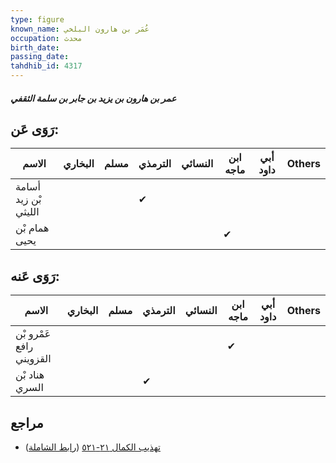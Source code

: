 ```yaml
---
type: figure
known_name: عُمَر بن هارون البلخي
occupation: محدث
birth_date:
passing_date:
tahdhib_id: 4317
---
```

##### عمر بن هارون بن يزيد بن جابر بن سلمة الثقفي

## رَوَى عَن:
| الاسم                | البخاري | مسلم | الترمذي | النسائي | ابن ماجه | أبي داود | Others |
| -------------------- | ------- | ---- | ------- | ------- | -------- | -------- | ------ |
| أسامة بْن زيد الليثي |         |      | ✔       |         |          |          |        |
| همام بْن يحيى        |         |      |         |         | ✔        |          |        |
## رَوَى عَنه:
| الاسم                    | البخاري | مسلم | الترمذي | النسائي | ابن ماجه | أبي داود | Others |
| ------------------------ | ------- | ---- | ------- | ------- | -------- | -------- | ------ |
| عَمْرو بْن رافع القزويني |         |      |         |         | ✔        |          |        |
| هناد بْن السري           |         |      | ✔       |         |          |          |        |
## مراجع
- [تهذيب الكمال ٢١-٥٢١](obsidian://open?vault=Tahdhib-al-Kamal&file=Figures/٤٣١٧-عمر%20بن%20هارون%20بن%20يزيد%20بن%20جابر%20بن%20سلمة%20الثقفي) ([رابط الشاملة](https://shamela.ws/book/3722/11168))